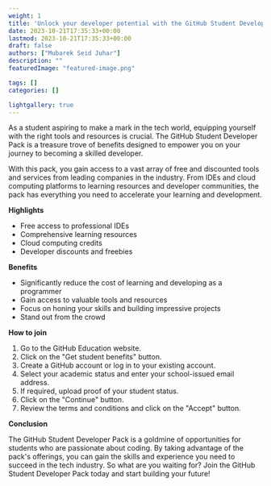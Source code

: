```yaml
---
weight: 1
title: 'Unlock your developer potential with the GitHub Student Developer Pack'
date: 2023-10-21T17:35:33+00:00
lastmod: 2023-10-21T17:35:33+00:00
draft: false
authors: ["Mubarek Seid Juhar"]
description: ""
featuredImage: "featured-image.png"

tags: []
categories: []

lightgallery: true
---
```


As a student aspiring to make a mark in the tech world, equipping yourself with the right tools and resources is crucial. The GitHub Student Developer Pack is a treasure trove of benefits designed to empower you on your journey to becoming a skilled developer.

With this pack, you gain access to a vast array of free and discounted tools and services from leading companies in the industry. From IDEs and cloud computing platforms to learning resources and developer communities, the pack has everything you need to accelerate your learning and development.

**Highlights**

* Free access to professional IDEs
* Comprehensive learning resources
* Cloud computing credits
* Developer discounts and freebies

**Benefits**

* Significantly reduce the cost of learning and developing as a programmer
* Gain access to valuable tools and resources
* Focus on honing your skills and building impressive projects
* Stand out from the crowd

**How to join**

1. Go to the GitHub Education website.
2. Click on the "Get student benefits" button.
3. Create a GitHub account or log in to your existing account.
4. Select your academic status and enter your school-issued email address.
5. If required, upload proof of your student status.
6. Click on the "Continue" button.
7. Review the terms and conditions and click on the "Accept" button.

**Conclusion**

The GitHub Student Developer Pack is a goldmine of opportunities for students who are passionate about coding. By taking advantage of the pack's offerings, you can gain the skills and experience you need to succeed in the tech industry. So what are you waiting for? Join the GitHub Student Developer Pack today and start building your future!
